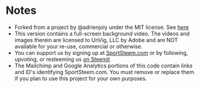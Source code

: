 # Notes

- Forked from a project by @adrienjoly under the MIT license. See [here](https://github.com/adrienjoly/landing-page-boilerplate/blob/gh-pages/README.md)
- This version contains a full-screen background video. The videos and images therein are licensed to UnVig, LLC by Adobe and are NOT available for your re-use, commercial or otherwise.
- You can support us by signing up at [SportSteem.com](http://sportsteem.com) or by following, upvoting, or resteeming us [on Steemit](https://steemit.com/@sportsteem)
- The Mailchimp and Google Analytics portions of this code contain links and ID's identifying SportSteem.com. You must remove or replace them if you plan to use this project for your own purposes.
